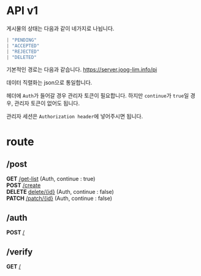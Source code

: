 # API v1

게시물의 상태는 다음과 같이 네가지로 나뉩니다.

```ts
| "PENDING"
| "ACCEPTED"
| "REJECTED"
| "DELETED"
```

기본적인 경로는 다음과 같습니다.
https://server.joog-lim.info/pi

데이터 직렬화는 json으로 통일합니다.

헤더에 `Auth`가 들어갈 경우 관리자 토큰이 필요합니다.
하지만 `continue`가 `true`일 경우, 관리자 토큰이 없어도 됩니다.

관리자 세션은 `Authorization header`에 넣어주시면 됩니다.

# route

## /post

**GET** [/get-list](./post.md#get-get-list-auth-continue--true) (Auth, continue : true)  
**POST** [/create](./post.md#post-create)  
**DELETE** [delete/{id}](./post.md#delete-deleteid-auth-continuetrue) (Auth, continue : false)  
**PATCH** [/patch/{id}](./post.md#patch-patchid) (Auth, continue : false)

## /auth

**POST** [/](./auth.md#post-)

## /verify

**GET** [/](./verify.md#get-)

